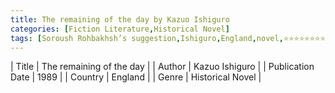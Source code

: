 ```yaml
---
title: The remaining of the day by Kazuo Ishiguro
categories: [Fiction Literature,Historical Novel]
tags: [Soroush Rohbakhsh’s suggestion,Ishiguro,England,novel,⭐⭐⭐⭐⭐⭐⭐⭐⭐☆ 9/10]
---
```

        
| Title | The remaining of the day  |
| Author |  Kazuo Ishiguro  |
| Publication Date | 1989   |
| Country | England |
| Genre | Historical Novel  |
        
